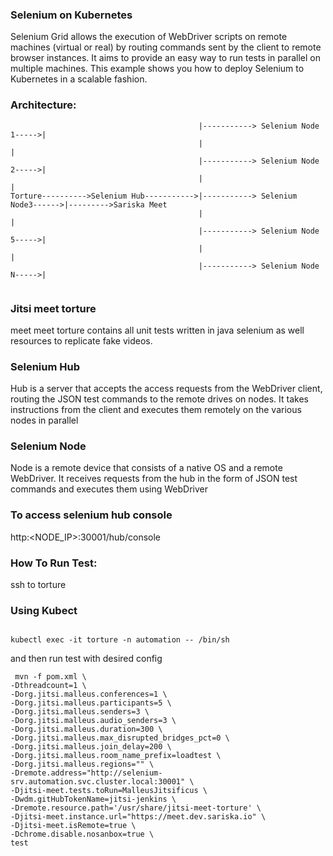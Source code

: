 ### Selenium on Kubernetes

Selenium Grid allows the execution of WebDriver scripts on remote machines (virtual or real) by routing commands sent by the client to remote browser instances. It aims to provide an easy way to run tests in parallel on multiple machines. This example shows you how to deploy Selenium to Kubernetes in a scalable fashion.

### Architecture:

```
                                          |-----------> Selenium Node 1----->|
                                          |                                  |
                                          |-----------> Selenium Node 2----->| 
                                          |                                  |
Torture---------->Selenium Hub----------->|-----------> Selenium Node3------>|--------->Sariska Meet 
                                          |                                  |  
                                          |-----------> Selenium Node 5----->|   
                                          |                                  | 
                                          |-----------> Selenium Node N----->|
                                          
```                                          
                                             

### Jitsi meet torture  

meet meet torture contains all unit tests written in java selenium as well resources to replicate fake videos.

### Selenium Hub

Hub is a server that accepts the access requests from the WebDriver client, routing the JSON test commands to the remote drives on nodes. It takes instructions from the client and executes them remotely on the various nodes in parallel

### Selenium Node

Node is a remote device that consists of a native OS and a remote WebDriver. It receives requests from the hub in the form of JSON test commands and executes them using WebDriver

### To access selenium hub console
 http:<NODE_IP>:30001/hub/console

  
### How To Run Test:


ssh to torture

### Using Kubect

```

kubectl exec -it torture -n automation -- /bin/sh

```


and then run test with desired config  
  
```
 mvn -f pom.xml \
-Dthreadcount=1 \
-Dorg.jitsi.malleus.conferences=1 \
-Dorg.jitsi.malleus.participants=5 \
-Dorg.jitsi.malleus.senders=3 \
-Dorg.jitsi.malleus.audio_senders=3 \
-Dorg.jitsi.malleus.duration=300 \
-Dorg.jitsi.malleus.max_disrupted_bridges_pct=0 \
-Dorg.jitsi.malleus.join_delay=200 \
-Dorg.jitsi.malleus.room_name_prefix=loadtest \
-Dorg.jitsi.malleus.regions="" \
-Dremote.address="http://selenium-srv.automation.svc.cluster.local:30001" \
-Djitsi-meet.tests.toRun=MalleusJitsificus \
-Dwdm.gitHubTokenName=jitsi-jenkins \
-Dremote.resource.path='/usr/share/jitsi-meet-torture' \
-Djitsi-meet.instance.url="https://meet.dev.sariska.io" \
-Djitsi-meet.isRemote=true \
-Dchrome.disable.nosanbox=true \
test

```
